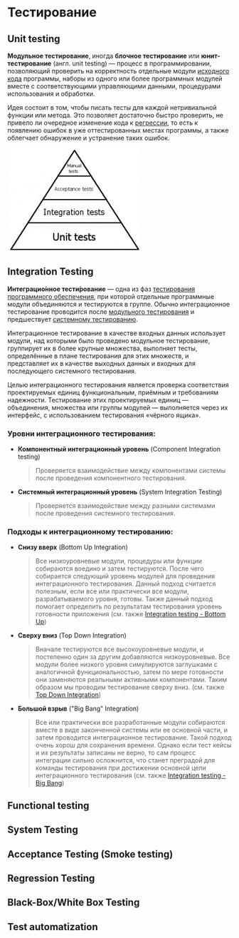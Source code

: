 # Тестирование

## Unit testing

**Модульное тестирование**, иногда **блочное тестирование** или **юнит-тестирование** \(англ. unit testing\) — процесс в программировании, позволяющий проверить на корректность отдельные модули [исходного кода](https://ru.wikipedia.org/wiki/%D0%98%D1%81%D1%85%D0%BE%D0%B4%D0%BD%D1%8B%D0%B9_%D0%BA%D0%BE%D0%B4) программы, наборы из одного или более программных модулей вместе с соответствующими управляющими данными, процедурами использования и обработки.

Идея состоит в том, чтобы писать тесты для каждой нетривиальной функции или метода. Это позволяет достаточно быстро проверить, не привело ли очередное изменение кода к [регрессии](https://ru.wikipedia.org/wiki/%D0%A0%D0%B5%D0%B3%D1%80%D0%B5%D1%81%D1%81%D0%B8%D0%BE%D0%BD%D0%BD%D0%BE%D0%B5_%D1%82%D0%B5%D1%81%D1%82%D0%B8%D1%80%D0%BE%D0%B2%D0%B0%D0%BD%D0%B8%D0%B5), то есть к появлению ошибок в уже оттестированных местах программы, а также облегчает обнаружение и устранение таких ошибок.

![](../.gitbook/assets/image.png)

## Integration Testing

**Интеграцио́нное тести́рование** — одна из фаз [тестирования программного обеспечения](https://ru.wikipedia.org/wiki/%D0%A2%D0%B5%D1%81%D1%82%D0%B8%D1%80%D0%BE%D0%B2%D0%B0%D0%BD%D0%B8%D0%B5_%D0%BF%D1%80%D0%BE%D0%B3%D1%80%D0%B0%D0%BC%D0%BC%D0%BD%D0%BE%D0%B3%D0%BE_%D0%BE%D0%B1%D0%B5%D1%81%D0%BF%D0%B5%D1%87%D0%B5%D0%BD%D0%B8%D1%8F), при которой отдельные программные модули объединяются и тестируются в группе. Обычно интеграционное тестирование проводится после [модульного тестирования](https://ru.wikipedia.org/wiki/%D0%9C%D0%BE%D0%B4%D1%83%D0%BB%D1%8C%D0%BD%D0%BE%D0%B5_%D1%82%D0%B5%D1%81%D1%82%D0%B8%D1%80%D0%BE%D0%B2%D0%B0%D0%BD%D0%B8%D0%B5) и предшествует [системному тестированию](https://ru.wikipedia.org/wiki/%D0%A1%D0%B8%D1%81%D1%82%D0%B5%D0%BC%D0%BD%D0%BE%D0%B5_%D1%82%D0%B5%D1%81%D1%82%D0%B8%D1%80%D0%BE%D0%B2%D0%B0%D0%BD%D0%B8%D0%B5).

Интеграционное тестирование в качестве входных данных использует модули, над которыми было проведено модульное тестирование, группирует их в более крупные множества, выполняет тесты, определённые в плане тестирования для этих множеств, и представляет их в качестве выходных данных и входных для последующего системного тестирования.

Целью интеграционного тестирования является проверка соответствия проектируемых единиц функциональным, приёмным и требованиям надежности. Тестирование этих проектируемых единиц — объединения, множества или группы модулей — выполняется через их интерфейс, с использованием тестирования «чёрного ящика».

### **Уровни интеграционного тестирования:**

* **Компонентный интеграционный уровень** \(Component Integration testing\)

  > Проверяется взаимодействие между компонентами системы после проведения компонентного тестирования.

* **Системный интеграционный уровень** \(System Integration Testing\)

  > Проверяется взаимодействие между разными системами после проведения системного тестирования.

### **Подходы к интеграционному тестированию:**

* **Снизу вверх** \(Bottom Up Integration\)

  > Все низкоуровневые модули, процедуры или функции собираются воедино и затем тестируются. После чего собирается следующий уровень модулей для проведения интеграционного тестирования. Данный подход считается полезным, если все или практически все модули, разрабатываемого уровня, готовы. Также данный подход помогает определить по результатам тестирования уровень готовности приложения \(см. также [Integration testing - Bottom Up](http://en.wikipedia.org/wiki/Integration_testing#Bottom_Up)\)

* **Сверху вниз** \(Top Down Integration\)

  > Вначале тестируются все высокоуровневые модули, и постепенно один за другим добавляются низкоуровневые. Все модули более низкого уровня симулируются заглушками с аналогичной функциональностью, затем по мере готовности они заменяются реальными активными компонентами. Таким образом мы проводим тестирование сверху вниз. \(см. также [Top Down Integration](http://en.wikipedia.org/wiki/Integration_testing#Top-down_and_Bottom-up)\)

* **Большой взрыв** \("Big Bang" Integration\)

  > Все или практически все разработанные модули собираются вместе в виде законченной системы или ее основной части, и затем проводится интеграционное тестирование. Такой подход очень хорош для сохранения времени. Однако если тест кейсы и их результаты записаны не верно, то сам процесс интеграции сильно осложнится, что станет преградой для команды тестирования при достижении основной цели интеграционного тестирования \(см. также [Integration testing - Big Bang](http://en.wikipedia.org/wiki/Integration_testing#Big_Bang)\)

## Functional testing

## System Testing

## Acceptance Testing \(Smoke testing\)

## Regression Testing

## Black-Box/White Box Testing

## Test automatization

